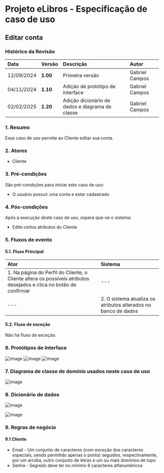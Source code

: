 # Projeto eLibros - Especificação de caso de uso

##  Editar conta

### Histórico da Revisão 
|  Data  | Versão | Descrição | Autor |
|:-------|:-------|:----------|:------|
| 12/09/2024 | **1.00** | Primeira versão  | Gabriel Campos |
| 04/11/2024 | **1.10** | Adição de protótipo de interface  | Gabriel Campos |
| 02/02/2025 | **1.20** | Adição dicionário de dados e diagrama de classe  | Gabriel Campos |



### 1. Resumo 
Esse caso de uso permite ao Cliente editar sua conta.

### 2. Atores 
- Cliente

### 3. Pré-condições
São pré-condições para iniciar este caso de uso:
- O usuário possuir uma conta e estar cadastrado
  
### 4. Pós-condições
Após a execução deste caso de uso, espera que-se o sistema:
- Edite certos atributos do Cliente

### 5. Fluxos de evento

#### 5.1. Fluxo Principal 
|  Ator  | Sistema |
|:-------|:------- |
|1. Na página do Perfil do Cliente, o Cliente altera os possíveis atributos desejados e clica no botão de confirmar| --- |
| --- |2. O sistema atualiza os atributos alterados no banco de dados | 


#### 5.2. Fluxo de exceção

Não há fluxo de exceção.

### 6. Protótipos de Interface
![image](https://github.com/user-attachments/assets/7fb923a4-ad62-4c89-b444-45ad57a3f110)
![image](https://github.com/user-attachments/assets/920c7f3b-480c-4e33-ba06-7d9fa0feac93)
![image](https://github.com/user-attachments/assets/add9ae39-fb8f-48b2-9562-c3cd1ea876c1)





### 7. Diagrama de classe de domínio usados neste caso de uso
![image](https://github.com/user-attachments/assets/b4669f8d-6c23-48bd-bc7f-cd96fd19dd16)


### 8. Dicionário de dados

![image](https://github.com/user-attachments/assets/1a1a06dc-5d85-4533-9664-31ea9066323b)

![image](https://github.com/user-attachments/assets/a803136c-c60a-4bfe-ba94-08ad40238960)



### 9. Regras de negócio

#### 9.1 Cliente
- Email - Um conjunto de caracteres (com exceção dos caracteres especiais, sendo permitido apenas o ponto) seguidos, respectivamente, por um arroba, outro conjunto de letras e um ou mais domínios de topo
- Senha - Segredo deve ter no mínimo 8 caracteres alfanuméricos
